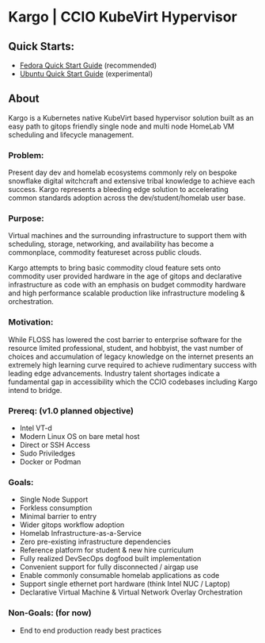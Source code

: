 # Kargo | CCIO KubeVirt Hypervisor
## Quick Starts:
  - [Fedora Quick Start Guide] (recommended)
  - [Ubuntu Quick Start Guide] (experimental)

## About
Kargo is a Kubernetes native KubeVirt based hypervisor solution built as an easy
path to gitops friendly single node and multi node HomeLab VM scheduling and
lifecycle management.

### Problem:
Present day dev and homelab ecosystems commonly rely on bespoke snowflake digital
witchcraft and extensive tribal knowledge to achieve each success. Kargo represents
a bleeding edge solution to accelerating common standards adoption across 
the dev/student/homelab user base. 

### Purpose:
Virtual machines and the surrounding infrastructure to support them with scheduling,
storage, networking, and availability has become a commonplace, commodity featureset
across public clouds.

Kargo attempts to bring basic commodity cloud feature sets onto commodity user
provided hardware in the age of gitops and declarative infrastructure as code
with an emphasis on budget commodity hardware and high performance scalable
production like infrastructure modeling & orchestration.

### Motivation:
While FLOSS has lowered the cost barrier to enterprise software for the
resource limited professional, student, and hobbyist, the vast number of choices
and accumulation of legacy knowledge on the internet presents an extremely high
learning curve required to achieve rudimentary success with leading edge advancements.
Industry talent shortages indicate a fundamental gap in accessibility which the CCIO
codebases including Kargo intend to bridge.

### Prereq: (v1.0 planned objective)
  - Intel VT-d
  - Modern Linux OS on bare metal host
  - Direct or SSH Access
  - Sudo Priviledges
  - Docker or Podman

### Goals:
  - Single Node Support
  - Forkless consumption
  - Minimal barrier to entry
  - Wider gitops workflow adoption
  - Homelab Infrastructure-as-a-Service
  - Zero pre-existing infrastructure dependencies
  - Reference platform for student & new hire curriculum
  - Fully realized DevSecOps dogfood built implementation
  - Convenient support for fully disconnected / airgap use
  - Enable commonly consumable homelab applications as code
  - Support single ethernet port hardware (think Intel NUC / Laptop)
  - Declarative Virtual Machine & Virtual Network Overlay Orchestration

### Non-Goals: (for now)
  - End to end production ready best practices

[Ubuntu Quick Start Guide]:./docs/Ubuntu.md
[Fedora Quick Start Guide]:./docs/Fedora.md
